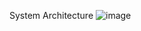 System Architecture
![image](https://github.com/user-attachments/assets/d9dcb96d-7067-4cb0-9a50-f923b1ea517a)
